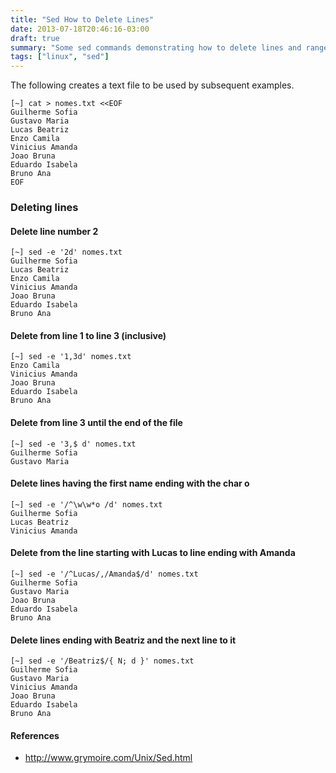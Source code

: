 ```yaml
---
title: "Sed How to Delete Lines"
date: 2013-07-18T20:46:16-03:00
draft: true
summary: "Some sed commands demonstrating how to delete lines and range of lines in a text file"
tags: ["linux", "sed"]
---
```


The following creates a text file to be used by subsequent examples.

```shell
[~] cat > nomes.txt <<EOF
Guilherme Sofia
Gustavo Maria
Lucas Beatriz
Enzo Camila
Vinicius Amanda
Joao Bruna
Eduardo Isabela
Bruno Ana
EOF
```

### Deleting lines

#### Delete line number 2
```shell
[~] sed -e '2d' nomes.txt
Guilherme Sofia
Lucas Beatriz
Enzo Camila
Vinicius Amanda
Joao Bruna
Eduardo Isabela
Bruno Ana
```

#### Delete from line 1 to line 3 (inclusive)
```shell
[~] sed -e '1,3d' nomes.txt
Enzo Camila
Vinicius Amanda
Joao Bruna
Eduardo Isabela
Bruno Ana
```

#### Delete from line 3 until the end of the file
```shell
[~] sed -e '3,$ d' nomes.txt
Guilherme Sofia
Gustavo Maria
```

#### Delete lines having the first name ending with the char **o**
```shell
[~] sed -e '/^\w\w*o /d' nomes.txt
Guilherme Sofia
Lucas Beatriz
Vinicius Amanda
```

#### Delete from the line starting with **Lucas** to line ending with **Amanda**
```shell
[~] sed -e '/^Lucas/,/Amanda$/d' nomes.txt
Guilherme Sofia
Gustavo Maria
Joao Bruna
Eduardo Isabela
Bruno Ana
```

#### Delete lines ending with **Beatriz** and the next line to it
```shell
[~] sed -e '/Beatriz$/{ N; d }' nomes.txt
Guilherme Sofia
Gustavo Maria
Vinicius Amanda
Joao Bruna
Eduardo Isabela
Bruno Ana
```

#### References
* http://www.grymoire.com/Unix/Sed.html